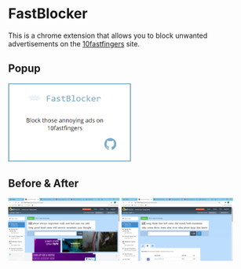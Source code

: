 # FastBlocker
This is a chrome extension that allows you to block unwanted advertisements on the [10fastfingers](https://10fastfingers.com/typing-test/english) site. </br>

## Popup
<p><img src="https://github.com/DoriRimon/FastBlocker/blob/master/readme_files/popup.png" width="250"></p>

## Before & After
<img src="https://github.com/DoriRimon/FastBlocker/blob/master/readme_files/before.png" width="45%"> <img src="https://github.com/DoriRimon/FastBlocker/blob/master/readme_files/after.png" width="45%">
